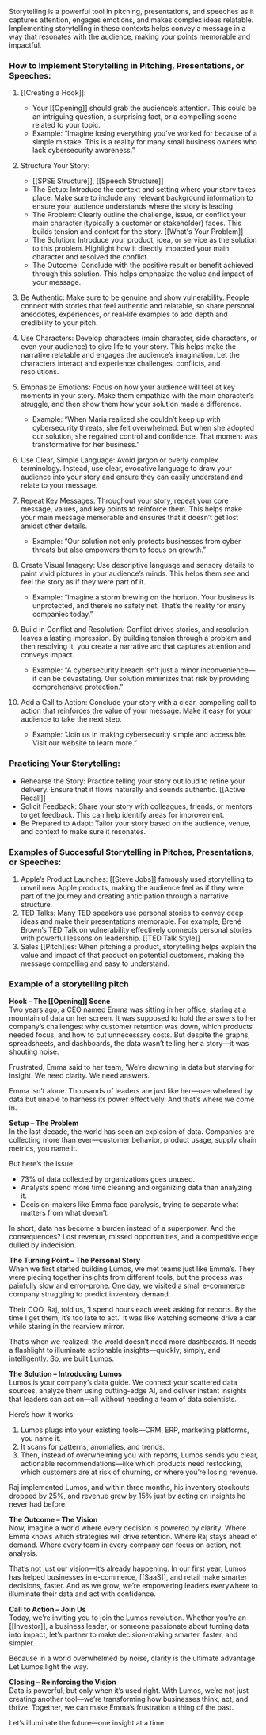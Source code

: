 Storytelling is a powerful tool in pitching, presentations, and speeches as it captures attention, engages emotions, and makes complex ideas relatable. Implementing storytelling in these contexts helps convey a message in a way that resonates with the audience, making your points memorable and impactful. 
### How to Implement Storytelling in Pitching, Presentations, or Speeches:

1. [[Creating a Hook]]:
    - Your [[Opening]] should grab the audience’s attention. This could be an intriguing question, a surprising fact, or a compelling scene related to your topic.
    - Example: “Imagine losing everything you’ve worked for because of a simple mistake. This is a reality for many small business owners who lack cybersecurity awareness.”
      
2. Structure Your Story: 
	- [[SPSE Structure]], [[Speech Structure]]
    - The Setup: Introduce the context and setting where your story takes place. Make sure to include any relevant background information to ensure your audience understands where the story is leading.
    - The Problem: Clearly outline the challenge, issue, or conflict your main character (typically a customer or stakeholder) faces. This builds tension and context for the story. [[What's Your Problem]]
    - The Solution: Introduce your product, idea, or service as the solution to this problem. Highlight how it directly impacted your main character and resolved the conflict.
    - The Outcome: Conclude with the positive result or benefit achieved through this solution. This helps emphasize the value and impact of your message.
      
3. Be Authentic: Make sure to be genuine and show vulnerability. People connect with stories that feel authentic and relatable, so share personal anecdotes, experiences, or real-life examples to add depth and credibility to your pitch.
   
4. Use Characters: Develop characters (main character, side characters, or even your audience) to give life to your story. This helps make the narrative relatable and engages the audience’s imagination. Let the characters interact and experience challenges, conflicts, and resolutions.
   
5. Emphasize Emotions: Focus on how your audience will feel at key moments in your story. Make them empathize with the main character’s struggle, and then show them how your solution made a difference.
    - Example: “When Maria realized she couldn’t keep up with cybersecurity threats, she felt overwhelmed. But when she adopted our solution, she regained control and confidence. That moment was transformative for her business.”
      
6. Use Clear, Simple Language: Avoid jargon or overly complex terminology. Instead, use clear, evocative language to draw your audience into your story and ensure they can easily understand and relate to your message.
    
7. Repeat Key Messages: Throughout your story, repeat your core message, values, and key points to reinforce them. This helps make your main message memorable and ensures that it doesn’t get lost amidst other details.
    - Example: “Our solution not only protects businesses from cyber threats but also empowers them to focus on growth.”
      
8. Create Visual Imagery: Use descriptive language and sensory details to paint vivid pictures in your audience’s minds. This helps them see and feel the story as if they were part of it.
    - Example: “Imagine a storm brewing on the horizon. Your business is unprotected, and there’s no safety net. That’s the reality for many companies today.”
      
9. Build in Conflict and Resolution: Conflict drives stories, and resolution leaves a lasting impression. By building tension through a problem and then resolving it, you create a narrative arc that captures attention and conveys impact.
    - Example: “A cybersecurity breach isn’t just a minor inconvenience—it can be devastating. Our solution minimizes that risk by providing comprehensive protection.”
      
10. Add a Call to Action: Conclude your story with a clear, compelling call to action that reinforces the value of your message. Make it easy for your audience to take the next step.
    - Example: “Join us in making cybersecurity simple and accessible. Visit our website to learn more.”

### Practicing Your Storytelling:

- Rehearse the Story: Practice telling your story out loud to refine your delivery. Ensure that it flows naturally and sounds authentic. [[Active Recall]]
- Solicit Feedback: Share your story with colleagues, friends, or mentors to get feedback. This can help identify areas for improvement.
- Be Prepared to Adapt: Tailor your story based on the audience, venue, and context to make sure it resonates.

### Examples of Successful Storytelling in Pitches, Presentations, or Speeches:

1. Apple’s Product Launches: [[Steve Jobs]] famously used storytelling to unveil new Apple products, making the audience feel as if they were part of the journey and creating anticipation through a narrative structure.
2. TED Talks: Many TED speakers use personal stories to convey deep ideas and make their presentations memorable. For example, Brené Brown’s TED Talk on vulnerability effectively connects personal stories with powerful lessons on leadership. [[TED Talk Style]]
3. Sales [[Pitch]]es: When pitching a product, storytelling helps explain the value and impact of that product on potential customers, making the message compelling and easy to understand.

### Example of a storytelling pitch

**Hook – The [[Opening]] Scene**  
Two years ago, a CEO named Emma was sitting in her office, staring at a mountain of data on her screen. It was supposed to hold the answers to her company’s challenges: why customer retention was down, which products needed focus, and how to cut unnecessary costs. But despite the graphs, spreadsheets, and dashboards, the data wasn’t telling her a story—it was shouting noise.

Frustrated, Emma said to her team, 'We’re drowning in data but starving for insight. We need clarity. We need answers.'

Emma isn’t alone. Thousands of leaders are just like her—overwhelmed by data but unable to harness its power effectively. And that’s where we come in.

**Setup – The Problem**  
In the last decade, the world has seen an explosion of data. Companies are collecting more than ever—customer behavior, product usage, supply chain metrics, you name it.

But here’s the issue:

- 73% of data collected by organizations goes unused.
- Analysts spend more time cleaning and organizing data than analyzing it.
- Decision-makers like Emma face paralysis, trying to separate what matters from what doesn’t.

In short, data has become a burden instead of a superpower. And the consequences? Lost revenue, missed opportunities, and a competitive edge dulled by indecision.

**The Turning Point – The Personal Story**  
When we first started building Lumos, we met teams just like Emma’s. They were piecing together insights from different tools, but the process was painfully slow and error-prone. One day, we visited a small e-commerce company struggling to predict inventory demand.

Their COO, Raj, told us, 'I spend hours each week asking for reports. By the time I get them, it’s too late to act.' It was like watching someone drive a car while staring in the rearview mirror.

That’s when we realized: the world doesn’t need more dashboards. It needs a flashlight to illuminate actionable insights—quickly, simply, and intelligently. So, we built Lumos.

**The Solution – Introducing Lumos**  
Lumos is your company’s data guide. We connect your scattered data sources, analyze them using cutting-edge AI, and deliver instant insights that leaders can act on—all without needing a team of data scientists.

Here’s how it works:

1. Lumos plugs into your existing tools—CRM, ERP, marketing platforms, you name it.
2. It scans for patterns, anomalies, and trends.
3. Then, instead of overwhelming you with reports, Lumos sends you clear, actionable recommendations—like which products need restocking, which customers are at risk of churning, or where you’re losing revenue.

Raj implemented Lumos, and within three months, his inventory stockouts dropped by 25%, and revenue grew by 15% just by acting on insights he never had before.

**The Outcome – The Vision**  
Now, imagine a world where every decision is powered by clarity. Where Emma knows which strategies will drive retention. Where Raj stays ahead of demand. Where every team in every company can focus on action, not analysis.

That’s not just our vision—it’s already happening. In our first year, Lumos has helped businesses in e-commerce, [[SaaS]], and retail make smarter decisions, faster. And as we grow, we’re empowering leaders everywhere to illuminate their data and act with confidence.

**Call to Action – Join Us**  
Today, we’re inviting you to join the Lumos revolution. Whether you’re an [[Investor]], a business leader, or someone passionate about turning data into impact, let’s partner to make decision-making smarter, faster, and simpler.

Because in a world overwhelmed by noise, clarity is the ultimate advantage. Let Lumos light the way.

**Closing – Reinforcing the Vision**  
Data is powerful, but only when it’s used right. With Lumos, we’re not just creating another tool—we’re transforming how businesses think, act, and thrive. Together, we can make Emma’s frustration a thing of the past.

Let’s illuminate the future—one insight at a time.